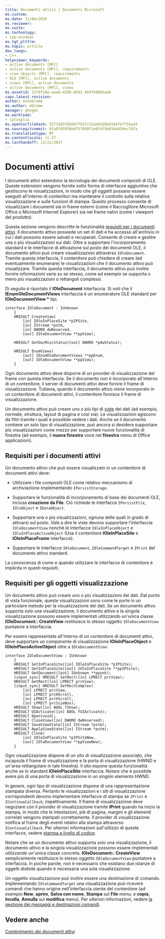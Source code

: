 ```yaml
---
title: Documenti attivi | Documenti Microsoft
ms.custom: 
ms.date: 11/04/2016
ms.reviewer: 
ms.suite: 
ms.technology:
- cpp-windows
ms.tgt_pltfrm: 
ms.topic: article
dev_langs:
- C++
helpviewer_keywords:
- active documents [MFC]
- active documents [MFC], requirements
- view objects [MFC], requirements
- OLE [MFC], active documents
- views [MFC], active documents
- active documents [MFC], views
ms.assetid: 1378f18e-aaa6-420b-8501-4b974905baa0
caps.latest.revision: 
author: mikeblome
ms.author: mblome
manager: ghogen
ms.workload:
- cplusplus
ms.openlocfilehash: 52f3165f69d47f63fc52ae01bbbd1947e7755a43
ms.sourcegitcommit: 8fa8fdf0fbb4f57950f1e8f4f9b81b4d39ec7d7a
ms.translationtype: MT
ms.contentlocale: it-IT
ms.lasthandoff: 12/21/2017
---
```

# <a name="active-documents"></a>Documenti attivi
I documenti attivi estendono la tecnologia dei documenti compositi di OLE. Queste estensioni vengono fornite sotto forma di interfacce aggiuntive che gestiscono le visualizzazioni, in modo che gli oggetti possano essere eseguiti all'interno di contenitori ma mantenere il controllo sulla relativa visualizzazione e sulle funzioni di stampa. Questo processo consente di visualizzare i documenti sia in frame esterni (come il Raccoglitore Microsoft Office o Microsoft Internet Explorer) sia nei frame nativi (come i viewport del prodotto).  
  
 Questa sezione vengono descritte le funzionalità [requisiti per i documenti attivi](#requirements_for_active_documents). Il documento attivo possiede un set di dati e ha accesso all'archivio in cui i dati possono essere salvati e recuperati. Consente di creare e gestire una o più visualizzazioni sui dati. Oltre a supportare l'incorporamento standard e le interfacce di attivazione sul posto dei documenti OLE, il documento attivo può creare visualizzazioni attraverso `IOleDocument`. Tramite questa interfaccia, il contenitore può chiedere di creare (ed eventualmente enumerare) le visualizzazioni che il documento attivo può visualizzare. Tramite questa interfaccia, il documento attivo può inoltre fornire informazioni varie su se stesso, come ad esempio se supporta o meno più visualizzazioni o rettangoli complessi.  
  
 Di seguito è riportato il **IOleDocument** interfaccia. Si noti che il **IEnumOleDocumentViews** interfaccia è un enumeratore OLE standard per **IOleDocumentView \***  tipi.  
  
```  
interface IOleDocument : IUnknown  
    {  
    HRESULT CreateView(  
        [in] IOleInPlaceSite *pIPSite,  
        [in] IStream *pstm,  
        [in] DWORD dwReserved,  
        [out] IOleDocumentView **ppView);  

    HRESULT GetDocMiscStatus([out] DWORD *pdwStatus);  

    HRESULT EnumViews(  
        [out] IEnumOleDocumentViews **ppEnum,  
        [out] IOleDocumentView **ppView);  
    }  
```  
  
 Ogni documento attivo deve disporre di un provider di visualizzazione del frame con questa interfaccia. Se il documento non è incorporato all'interno di un contenitore, il server di documenti attivi deve fornire il frame di visualizzazione. Tuttavia, quando il documento attivo viene incorporato in un contenitore di documenti attivi, il contenitore fornisce il frame di visualizzazione.  
  
 Un documento attivo può creare uno o più tipi di [viste](#requirements_for_view_objects) dei dati (ad esempio, normale, struttura, layout di pagina e così via). Le visualizzazioni agiscono da filtri tramite i quali è possibile vedere i dati. Anche se il documento contiene un solo tipo di visualizzazione, può ancora si desidera supportare più visualizzazioni come mezzo per supportare nuove funzionalità di finestra (ad esempio, il **nuova finestra** voce nel **finestra** menu di Office applicazioni).  
  
##  <a name="requirements_for_active_documents"></a>Requisiti per i documenti attivi  
 Un documento attivo che può essere visualizzato in un contenitore di documenti attivi deve:  
  
-   Utilizzare i file compositi OLE come relativo meccanismo di archiviazione implementando `IPersistStorage`.  
  
-   Supportare le funzionalità di incorporamento di base dei documenti OLE, inclusa **creazione da File**. Ciò richiede le interfacce `IPersistFile`, `IOleObject` e `IDataObject`.  
  
-   Supportare una o più visualizzazioni, ognuna delle quali in grado di attivarsi sul posto. Vale a dire le viste devono supportare l'interfaccia `IOleDocumentView` nonché le interfacce `IOleInPlaceObject` e `IOleInPlaceActiveObject` (Usa il contenitore **IOleInPlaceSite** e **IOleInPlaceFrame** interfacce).  
  
-   Supportare le interfacce `IOleDocument`, `IOleCommandTarget` e `IPrint` del documento attivo standard.  
  
 La conoscenza di come e quando utilizzare le interfacce di contenitore è implicita in questi requisiti.  
  
##  <a name="requirements_for_view_objects"></a>Requisiti per gli oggetti visualizzazione  
 Un documento attivo può creare uno o più visualizzazioni dei dati. Dal punto di vista funzionale, queste visualizzazioni sono come le porte in un particolare metodo per la visualizzazione dei dati. Se un documento attivo supporta solo una visualizzazione, il documento attivo e la singola visualizzazione possono essere implementati utilizzando un'unica classe. **IOleDocument:: CreateView** restituisce lo stesso oggetto `IOleDocumentView` puntatore a interfaccia.  
  
 Per essere rappresentate all'interno di un contenitore di documenti attivi, deve supportare un componente di visualizzazione **IOleInPlaceObject** e **IOleInPlaceActiveObject** oltre a `IOleDocumentView`:  
  
```  
interface IOleDocumentView : IUnknown  
    {  
    HRESULT SetInPlaceSite([in] IOleInPlaceSite *pIPSite);  
    HRESULT GetInPlaceSite([out] IOleInPlaceSite **ppIPSite);  
    HRESULT GetDocument([out] IUnknown **ppunk);  
    [input_sync] HRESULT SetRect([in] LPRECT prcView);  
    HRESULT GetRect([in] LPRECT prcView);  
    [input_sync] HRESULT SetRectComplex(  
        [in] LPRECT prcView,  
        [in] LPRECT prcHScroll,  
        [in] LPRECT prcVScroll,  
        [in] LPRECT prcSizeBox);  
    HRESULT Show([in] BOOL fShow);  
    HRESULT UIActivate([in] BOOL fUIActivate);  
    HRESULT Open(void);  
    HRESULT CloseView([in] DWORD dwReserved);  
    HRESULT SaveViewState([in] IStream *pstm);  
    HRESULT ApplyViewState([in] IStream *pstm);  
    HRESULT Clone(  
        [in] IOleInPlaceSite *pIPSiteNew,  
        [out] IOleDocumentView **ppViewNew);  
    }  
```  
  
 Ogni visualizzazione dispone di un sito di visualizzazione associato, che incapsula il frame di visualizzazione e la porta di visualizzazione (HWND e un'area rettangolare in tale finestra). Il sito espone questa funzionalità anche se lo standard **IOleInPlaceSite** interfaccia. Notare che è possibile avere più di una porta di visualizzazione in un singolo elemento HWND.  
  
 In genere, ogni tipo di visualizzazione dispone di una rappresentazione stampata diversa. Pertanto le visualizzazioni e i siti di visualizzazione corrispondenti devono implementare interfacce di stampa se `IPrint` e `IContinueCallback`, rispettivamente. Il frame di visualizzazione deve negoziare con il provider di visualizzazione tramite **IPrint** quando ha inizio la stampa, in modo che le intestazioni, piè di pagina, margini e gli elementi correlati vengono stampati correttamente. Il provider di visualizzazione notifica al frame degli eventi relativi alla stampa attraverso `IContinueCallback`. Per ulteriori informazioni sull'utilizzo di queste interfacce, vedere [stampa a livello di codice](../mfc/programmatic-printing.md).  
  
 Notare che se un documento attivo supporta solo una visualizzazione, il documento attivo e la singola visualizzazione possono essere implementati utilizzando un'unica classe concreta. **IOleDocument:: CreateView** semplicemente restituisce lo stesso oggetto `IOleDocumentView` puntatore a interfaccia. In poche parole, non è necessario che esistano due istanze di oggetti distinte quando è necessaria una sola visualizzazione.  
  
 Un oggetto visualizzazione può inoltre essere una destinazione di comando. Implementando `IOleCommandTarget` una visualizzazione può ricevere comandi che hanno origine nell'interfaccia utente del contenitore (ad esempio **New**, **aprire**, **Salva con nome**,  **Stampa** sul **File** menu; e **copia**, **Incolla**, **Annulla** sul **modifica** menu). Per ulteriori informazioni, vedere [la gestione dei messaggi e destinazioni comandi](../mfc/message-handling-and-command-targets.md).  
  
## <a name="see-also"></a>Vedere anche  
 [Contenimento dei documenti attivi](../mfc/active-document-containment.md)

